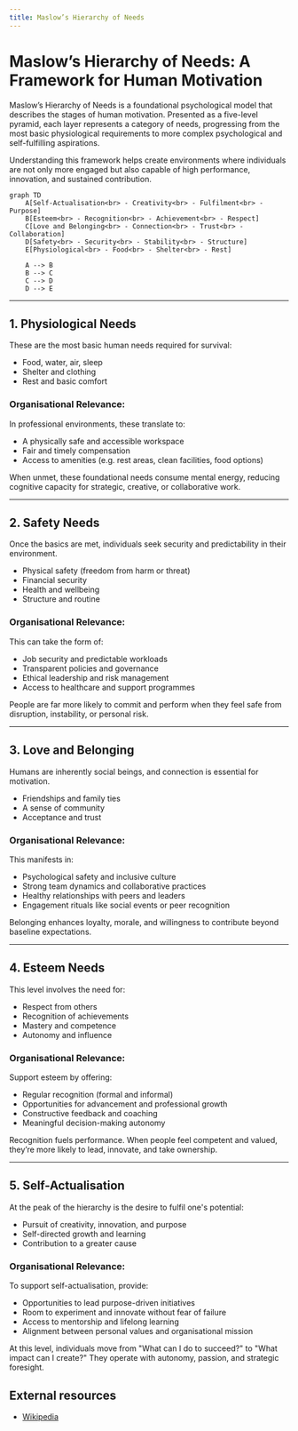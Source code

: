 ```yaml
---
title: Maslow’s Hierarchy of Needs
---
```


# Maslow’s Hierarchy of Needs: A Framework for Human Motivation

Maslow’s Hierarchy of Needs is a foundational psychological model that describes the stages of human motivation. Presented as a five-level pyramid, each layer represents a category of needs, progressing from the most basic physiological requirements to more complex psychological and self-fulfilling aspirations.

Understanding this framework helps create environments where individuals are not only more engaged but also capable of high performance, innovation, and sustained contribution.

```mermaid
graph TD
    A[Self-Actualisation<br> - Creativity<br> - Fulfilment<br> - Purpose]
    B[Esteem<br> - Recognition<br> - Achievement<br> - Respect]
    C[Love and Belonging<br> - Connection<br> - Trust<br> - Collaboration]
    D[Safety<br> - Security<br> - Stability<br> - Structure]
    E[Physiological<br> - Food<br> - Shelter<br> - Rest]

    A --> B
    B --> C
    C --> D
    D --> E
```

---

## **1. Physiological Needs**

These are the most basic human needs required for survival:

- Food, water, air, sleep
- Shelter and clothing
- Rest and basic comfort

### **Organisational Relevance:**

In professional environments, these translate to:

- A physically safe and accessible workspace
- Fair and timely compensation
- Access to amenities (e.g. rest areas, clean facilities, food options)

When unmet, these foundational needs consume mental energy, reducing cognitive capacity for strategic, creative, or collaborative work.

---

## **2. Safety Needs**

Once the basics are met, individuals seek security and predictability in their environment.

- Physical safety (freedom from harm or threat)
- Financial security
- Health and wellbeing
- Structure and routine

### **Organisational Relevance:**

This can take the form of:

- Job security and predictable workloads
- Transparent policies and governance
- Ethical leadership and risk management
- Access to healthcare and support programmes

People are far more likely to commit and perform when they feel safe from disruption, instability, or personal risk.

---

## **3. Love and Belonging**

Humans are inherently social beings, and connection is essential for motivation.

- Friendships and family ties
- A sense of community
- Acceptance and trust

### **Organisational Relevance:**

This manifests in:

- Psychological safety and inclusive culture
- Strong team dynamics and collaborative practices
- Healthy relationships with peers and leaders
- Engagement rituals like social events or peer recognition

Belonging enhances loyalty, morale, and willingness to contribute beyond baseline expectations.

---

## **4. Esteem Needs**

This level involves the need for:

- Respect from others
- Recognition of achievements
- Mastery and competence
- Autonomy and influence

### **Organisational Relevance:**

Support esteem by offering:

- Regular recognition (formal and informal)
- Opportunities for advancement and professional growth
- Constructive feedback and coaching
- Meaningful decision-making autonomy

Recognition fuels performance. When people feel competent and valued, they’re more likely to lead, innovate, and take ownership.

---

## **5. Self-Actualisation**

At the peak of the hierarchy is the desire to fulfil one's potential:

- Pursuit of creativity, innovation, and purpose
- Self-directed growth and learning
- Contribution to a greater cause

### **Organisational Relevance:**

To support self-actualisation, provide:

- Opportunities to lead purpose-driven initiatives
- Room to experiment and innovate without fear of failure
- Access to mentorship and lifelong learning
- Alignment between personal values and organisational mission

At this level, individuals move from "What can I do to succeed?" to "What impact can I create?" They operate with autonomy, passion, and strategic foresight.

## External resources

- [Wikipedia](https://en.wikipedia.org/wiki/Maslow%27s_hierarchy_of_needs)
